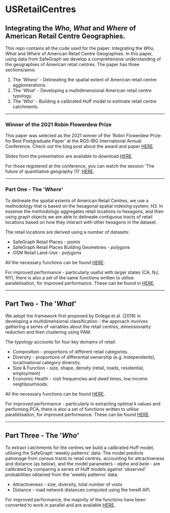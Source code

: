 # USRetailCentres

## Integrating the *Who, What* and *Where* of American Retail Centre Geographies.

This repo contains all the code used for the paper: Integrating the *Who, What* and *Where* of American Retail Centre Geographies. In this paper, using data from SafeGraph we develop a comprehensive understanding of the geographies of American retail centres. The paper has three sections/aims:

1. The '*Where*' - Delineating the spatial extent of American retail centre agglomerations.
2. The '*What*' - Developing a multidimensional American retail centre typology.
3. The '*Who*' - Building a calibrated Huff model to estimate retail centre catchments. 


---

### Winner of the 2021 Robin Flowerdew Prize

This paper was selected as the 2021 winner of the 'Robin Flowerdew Prize for Best Postgraduate Paper' at the RGS-IBG International Annual Conference. Check out the blog post about the award and paper [HERE](https://qmrg.github.io/blog/2021/10/12/Ballantyne-bio).

Slides from the presentation are available to download [HERE](https://github.com/patrickballantyne/USRetailCentres/blob/main/RGS_2021_Slides.pptx). 

For those registered at the conference, you can watch the session 'The future of quantitative geography (1)' [HERE](https://event.ac2021.exordo.com/session/126/conf1137-the-future-of-quantitative-geography-critical-engagements-conceptual-borders-1).

---

### Part One - The '*Where*'

To delineate the spatial extents of American Retail Centres, we use a methodology that is based on the hexagonal spatial indexing system; H3. In essense the methodology aggregates retail locations to hexagons, and then using graph objects we are able to delineate contiguous tracts of retail locations based on how they interact with other hexagons in the dataset.

The retail locations are derived using a number of datasets:

- SafeGraph Retail Places - *points*
- SafeGraph Retail Places Building Geometries - *polygons*
- OSM Retail Land-Use - *polygons*

All the necessary functions can be found [HERE](https://github.com/patrickballantyne/USRetailCentres/blob/main/Source%20Code/Helper%20Functions%20-%20Delineation.R).

For improved performance - particularly useful with larger states (CA, NJ, NY), there is also a set of the same functions written to utilise parallelisation, for improved performance. These can be found in [HERE](https://github.com/patrickballantyne/USRetailCentres/blob/main/Source%20Code/Helper%20Functions%20-%20Delineation%20(Parallel).R).


---

## Part Two - The '*What*'

We adopt the framework first proposed by Dolega et al. (2019) in developing a multidimensional classification - the approach involves gathering a series of variables about the retail centres, dimensionality reduction and then clustering using PAM.

The typology accounts for four key domains of retail:

- Composition - proportions of different retail categories.
- Diversity - proportions of differential ownership (e.g. Independents), local/national category diversity.
- Size & Function - size, shape, density (retail, roads, residential, employment)
- Economic Health -  visit frequencies and dwell times, low income neighbourhoods.

All the necessary functions can be found [HERE](https://github.com/patrickballantyne/USRetailCentres/blob/main/Source%20Code/Helper%20Functions%20-%20Typology.R).

For improved performance - particularly in extracting optimal k values and performing PCA, there is also a set of functions written to utilise parallelisation, for improved performance. These can be found [HERE](https://github.com/patrickballantyne/USRetailCentres/blob/main/Source%20Code/Helper%20Functions%20-%20Typology%20(Parallel).R). 

---

## Part Three - The '*Who*'

To extract catchments for the centres we build a calibrated Huff model, utilising the SafeGraph 'weekly patterns' data. The model predicts patronage from census tracts to retail centres, accounting for attractiveness and distance (as below), and the model parameters - *alpha* and *beta* - are calibrated by comparing a series of Huff models against 'observed' probabilities obtained from the 'weekly patterns' data. 

- Attractiveness - size, diversity, total number of visits
- Distance - road network distances computed using the hereR API.

For improved performance, the majority of the functions have been converted to work in parallel and are available [HERE](https://github.com/patrickballantyne/USRetailCentres/blob/main/Source%20Code/Helper%20Functions%20-%20Catchments%20(Parallel).R).

